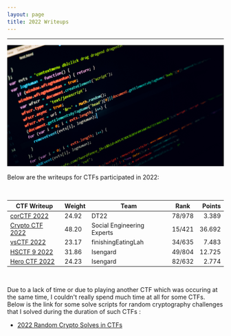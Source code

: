 ```yaml
---
layout: page
title: 2022 Writeups 
---
```

<hr/>

![CTF Writeups Main Page](/assets/img/ctfImages/misc/homePageImage.png)

Below are the writeups for CTFs participated in 2022:

<br/>

| CTF Writeup | Weight | Team | Rank | Points | 
| ------------- |  --- | --- | ------ | -----: |
|[corCTF 2022](https://angmar2722.github.io/CTFwriteups/2022/cor2022/) | 24.92 | DT22	 | 78/978 | 3.389 |
|[Crypto CTF 2022](https://angmar2722.github.io/CTFwriteups/2022/cryptoctf2022/) | 48.20 | Social Engineering Experts	 | 15/421 | 36.692 |
|[vsCTF 2022](https://angmar2722.github.io/CTFwriteups/2022/vsctf2022/) | 23.17 | finishingEatingLah	 | 34/635 | 7.483 |
|[HSCTF 9 2022](https://angmar2722.github.io/CTFwriteups/2022/hsctf2022/) | 31.86 | Isengard | 49/804 | 12.725 |
|[Hero CTF 2022](https://angmar2722.github.io/CTFwriteups/2022/hero2022/) | 24.23 | Isengard | 82/632 | 2.774 |

<br/>

Due to a lack of time or due to playing another CTF which was occuring at the same time, I couldn't really spend much time at all for some CTFs. Below is the link for some solve scripts for random cryptography challenges that I solved during the duration of such CTFs :

- <a href="https://angmar2722.github.io/CTFwriteups/2022/randomCTFs2022/">2022 Random Crypto Solves in CTFs</a>
